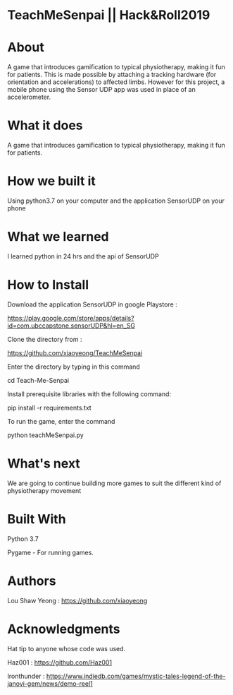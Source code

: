 # TeachMeSenpai || Hack&Roll2019

# About
A game that introduces gamification to typical physiotherapy, making it fun for patients.
This is made possible by attaching a tracking hardware (for orientation and accelerations) to affected limbs. However for this project, a mobile phone using the Sensor UDP app was used in place of an accelerometer.


# What it does
A game that introduces gamification to typical physiotherapy, making it fun for patients.

# How we built it
Using python3.7 on your computer and the application SensorUDP on your phone

# What we learned
I learned python in 24 hrs and the api of SensorUDP

# How to Install
Download the application SensorUDP in google Playstore :

https://play.google.com/store/apps/details?id=com.ubccapstone.sensorUDP&hl=en_SG

Clone the directory from :

https://github.com/xiaoyeong/TeachMeSenpai

Enter the directory by typing in this command

cd Teach-Me-Senpai


Install prerequisite libraries with the following command:

pip install -r requirements.txt


To run the game, enter the command

python teachMeSenpai.py

# What's next
We are going to continue building more games to suit the different kind of physiotherapy movement

# Built With
Python 3.7

Pygame - For running games.

# Authors
Lou Shaw Yeong : https://github.com/xiaoyeong

# Acknowledgments
Hat tip to anyone whose code was used.

Haz001 : https://github.com/Haz001

Ironthunder : https://www.indiedb.com/games/mystic-tales-legend-of-the-janovi-gem/news/demo-reel1
